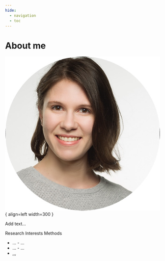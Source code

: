 ```yaml
---
hide:
  - navigation
  - toc
---
```


# About me

![Image title](./assets/images/cv-2.jpg){ align=left width=300 }

Add text...

Research Interests        Methods
- ...                     - ...
- ...                     - ...
- ,,,
